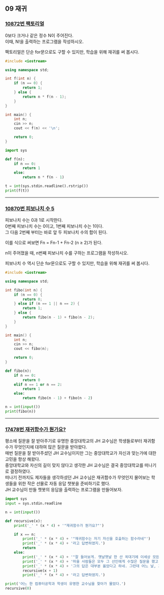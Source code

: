 ## 09 재귀

### [10872번 팩토리얼](https://www.acmicpc.net/problem/10872)

0보다 크거나 같은 정수 N이 주어진다.  
이때, N!을 출력하는 프로그램을 작성하시오.

팩토리얼은 단순 for문으로도 구할 수 있지만, 학습을 위해 재귀를 써 봅시다.

```cpp
#include <iostream>

using namespace std;

int f(int n) {
    if (n == 0) {
        return 1;
    } else {
        return n * f(n - 1);
    }
}

int main() {
    int n;
    cin >> n;
    cout << f(n) << '\n';

    return 0;
}
```

```python
import sys

def f(n):
    if n == 0:
        return 1
    else:
        return n * f(n - 1)

t = int(sys.stdin.readline().rstrip())
print(f(t))
```

---

### [10870번 피보나치 수 5](https://www.acmicpc.net/problem/10870)

피보나치 수는 0과 1로 시작한다.  
0번째 피보나치 수는 0이고, 1번째 피보나치 수는 1이다.  
그 다음 2번째 부터는 바로 앞 두 피보나치 수의 합이 된다.

이를 식으로 써보면 Fn = Fn-1 + Fn-2 (n ≥ 2)가 된다.

n이 주어졌을 때, n번째 피보나치 수를 구하는 프로그램을 작성하시오.

피보나치 수 역시 단순 for문으로도 구할 수 있지만, 학습을 위해 재귀를 써 봅시다.

```cpp
#include <iostream>

using namespace std;

int fibo(int n) {
    if (n == 0) {
        return 0;
    } else if (n == 1 || n == 2) {
        return 1;
    } else {
        return fibo(n - 1) + fibo(n - 2);
    }
}

int main() {
    int n;
    cin >> n;
    cout << fibo(n);

    return 0;
}
```

```python
def fibo(n):
    if n == 0:
        return 0
    elif n == 1 or n == 2:
        return 1
    else:
        return fibo(n - 1) + fibo(n - 2)

n = int(input())
print(fibo(n))
```

---

### [17478번 재귀함수가 뭔가요?](https://www.acmicpc.net/problem/17478)

평소에 질문을 잘 받아주기로 유명한 중앙대학교의 JH 교수님은 학생들로부터 재귀함수가 무엇인지에 대하여 많은 질문을 받아왔다.  
매번 질문을 잘 받아주셨던 JH 교수님이지만 그는 중앙대학교가 자신과 맞는가에 대한 고민을 항상 해왔다.  
중앙대학교와 자신의 길이 맞지 않다고 생각한 JH 교수님은 결국 중앙대학교를 떠나기로 결정하였다.  
떠나기 전까지도 제자들을 생각하셨던 JH 교수님은 재귀함수가 무엇인지 물어보는 학생들을 위한 작은 선물로 자동 응답 챗봇을 준비하기로 했다.  
JH 교수님이 만들 챗봇의 응답을 출력하는 프로그램을 만들어보자.

```python
import sys
input = sys.stdin.readline

n = int(input())

def recursive(x):
    print('_' * (x * 4) + '"재귀함수가 뭔가요?"')

    if x == n:
        print('_' * (x * 4) + '"재귀함수는 자기 자신을 호출하는 함수라네"')
        print('_' * (x * 4) + '라고 답변하였지.')
        return
    else:
        print('_' * (x * 4) + '"잘 들어보게. 옛날옛날 한 산 꼭대기에 이세상 모든 지식을 통달한 선인이 있었어.')
        print('_' * (x * 4) + '마을 사람들은 모두 그 선인에게 수많은 질문을 했고, 모두 지혜롭게 대답해 주었지.')
        print('_' * (x * 4) + '그의 답은 대부분 옳았다고 하네. 그런데 어느 날, 그 선인에게 한 선비가 찾아와서 물었어."')
        recursive(x + 1)
        print('_' * (x * 4) + '라고 답변하였지.')

print('어느 한 컴퓨터공학과 학생이 유명한 교수님을 찾아가 물었다.')
recursive(0)
```
